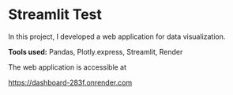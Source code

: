 # Streamlit Test

In this project, I developed a web application for data visualization.

**Tools used:** Pandas, Plotly.express, Streamlit, Render


The web application is accessible at 

https://dashboard-283f.onrender.com
